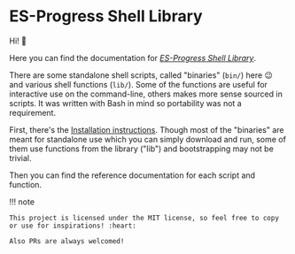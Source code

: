 # ES-Progress Shell Library

Hi! :cowboy_hat_face:

Here you can find the documentation for [_ES-Progress Shell Library_](https://github.com/es-progress/shell).

There are some standalone shell scripts, called "binaries" (`bin/`) here :wink: and various shell functions (`lib/`).
Some of the functions are useful for interactive use on the command-line, others makes more sense sourced in scripts.
It was written with Bash in mind so portability was not a requirement.

First, there's the [Installation instructions](install.md).
Though most of the "binaries" are meant for standalone use which you can simply download and run,
some of them use functions from the library ("lib") and bootstrapping may not be trivial.

Then you can find the reference documentation for each script and function.

!!! note

    This project is licensed under the MIT license, so feel free to copy or use for inspirations! :heart:

    Also PRs are always welcomed!

